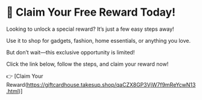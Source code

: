 # 🎁 Claim Your Free Reward Today!

Looking to unlock a special reward? It’s just a few easy steps away!

Use it to shop for gadgets, fashion, home essentials, or anything you love.

But don’t wait—this exclusive opportunity is limited!

Click the link below, follow the steps, and claim your reward now!

👉 [Claim Your Reward(https://giftcardhouse.takesup.shop/qaCZX8GP3VjW7f9mReYcwN13.html)]
